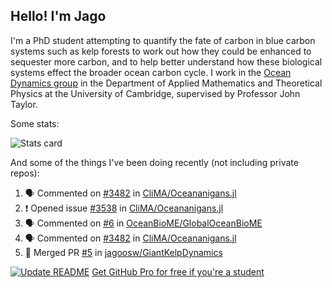 ## Hello! I'm Jago

I'm a PhD student attempting to quantify the fate of carbon in blue carbon systems such as kelp forests to work out how they could be enhanced to sequester more carbon, and to help better understand how these biological systems effect the broader ocean carbon cycle. I work in the <a href="https://www.damtp.cam.ac.uk/user/jrt51/" class="emph">Ocean Dynamics group</a> in the Department of Applied Mathematics and Theoretical Physics at the University of Cambridge, supervised by Professor John Taylor.

Some stats:
<!--
![](https://raw.githubusercontent.com/jagoosw/jagoosw/main/profile-summary-card-output/nord_dark/0-profile-details.svg)
![](https://raw.githubusercontent.com/jagoosw/jagoosw/main/profile-summary-card-output/nord_dark/3-stats.svg)
![](https://raw.githubusercontent.com/jagoosw/jagoosw/main/profile-summary-card-output/nord_dark/4-productive-time.svg)
-->
![Stats card](https://github-readme-stats.vercel.app/api?username=jagoosw&count_private=true&show_icons=true&theme=transparent&hide_title=true&rank_icon=percentile&show=reviews)

And some of the things I've been doing recently (not including private repos):
<!--START_SECTION:activity-->
1. 🗣 Commented on [#3482](https://github.com/CliMA/Oceananigans.jl/pull/3482#issuecomment-2037435373) in [CliMA/Oceananigans.jl](https://github.com/CliMA/Oceananigans.jl)
2. ❗ Opened issue [#3538](https://github.com/CliMA/Oceananigans.jl/issues/3538) in [CliMA/Oceananigans.jl](https://github.com/CliMA/Oceananigans.jl)
3. 🗣 Commented on [#6](https://github.com/OceanBioME/GlobalOceanBioME/issues/6#issuecomment-2032881883) in [OceanBioME/GlobalOceanBioME](https://github.com/OceanBioME/GlobalOceanBioME)
4. 🗣 Commented on [#3482](https://github.com/CliMA/Oceananigans.jl/pull/3482#issuecomment-2032715863) in [CliMA/Oceananigans.jl](https://github.com/CliMA/Oceananigans.jl)
5. 🎉 Merged PR [#5](https://github.com/jagoosw/GiantKelpDynamics/pull/5) in [jagoosw/GiantKelpDynamics](https://github.com/jagoosw/GiantKelpDynamics)
<!--END_SECTION:activity-->


[![Update README](https://github.com/jagoosw/jagoosw/actions/workflows/update-readme.yml/badge.svg)](https://github.com/jagoosw/jagoosw/actions/workflows/update-readme.yml)
[Get GitHub Pro for free if you're a student](https://education.github.com/pack)

